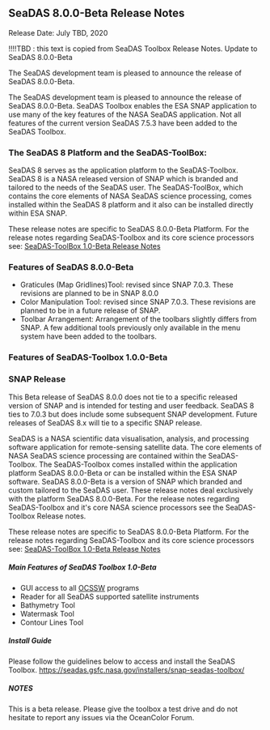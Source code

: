 SeaDAS 8.0.0-Beta Release Notes
--------------------------------

Release Date: July TBD, 2020

!!!!TBD : this text is copied from SeaDAS Toolbox Release Notes.  Update to SeaDAS 8.0.0-Beta

The SeaDAS development team is pleased to announce the release of SeaDAS 8.0.0-Beta.


The SeaDAS development team is pleased to announce the release of SeaDAS 8.0.0-Beta. SeaDAS Toolbox
enables the ESA SNAP application to use many of the key features of the NASA SeaDAS application. Not all
features of the current version SeaDAS 7.5.3 have been added to the SeaDAS Toolbox.



### The SeaDAS 8 Platform and the SeaDAS-ToolBox:
SeaDAS 8 serves as the application platform to the SeaDAS-Toolbox.  SeaDAS 8 is a NASA released version of SNAP
which is branded and tailored to the needs of the SeaDAS user.  The SeaDAS-ToolBox, which contains the core
elements of NASA SeaDAS science processing, comes installed within the SeaDAS 8 platform and it also can be installed
directly within ESA SNAP.

These release notes are specific to SeaDAS 8.0.0-Beta Platform.  For the release notes regarding SeaDAS-Toolbox
and its core science processors see: [SeaDAS-ToolBox 1.0-Beta Release Notes](https://github.com/seadas/seadas-toolbox/blob/master/ReleaseNotes.md)



### Features of SeaDAS 8.0.0-Beta
* Graticules (Map Gridlines)Tool: revised since SNAP 7.0.3.  These revisions are planned to be in SNAP 8.0.0
* Color Manipulation Tool: revised since SNAP 7.0.3.  These revisions are planned to be in a future release of SNAP.
* Toolbar Arrangement: Arrangement of the toolbars slightly differs from SNAP.  A few additional tools previously only available
in the menu system have been added to the toolbars.

### Features of SeaDAS-Toolbox 1.0.0-Beta



### SNAP Release
This Beta release of SeaDAS 8.0.0 does not tie to a specific released version of SNAP and is intended for testing and user feedback.
SeaDAS 8 ties to 7.0.3 but does include some subsequent SNAP development.  Future releases of SeaDAS 8.x will tie to a specific
SNAP release.







SeaDAS is a NASA scientific data visualisation, analysis, and processing software application
for remote-sensing satellite data.  The core elements of NASA SeaDAS science processing are contained
within the SeaDAS-Toolbox.  The SeaDAS-Toolbox comes installed within the application platform
SeaDAS 8.0.0-Beta or can be installed within the ESA SNAP software.  SeaDAS 8.0.0-Beta is a
version of SNAP which branded and custom tailored to the SeaDAS user.  These release notes deal exclusively
with the platform SeaDAS 8.0.0-Beta.  For the release notes regarding SeaDAS-Toolbox and it's core NASA
science processors see the SeaDAS-Toolbox Release notes.











These release notes are specific to SeaDAS 8.0.0-Beta Platform.  For the release notes regarding SeaDAS-Toolbox
and its core science processors see: [SeaDAS-ToolBox 1.0-Beta Release Notes](https://github.com/seadas/seadas-toolbox/blob/master/ReleaseNotes.md)




##### Main Features of SeaDAS Toolbox 1.0-Beta

* GUI access to all [OCSSW](https://oceandata.sci.gsfc.nasa.gov/ocssw/) programs
* Reader for all SeaDAS supported satellite instruments
* Bathymetry Tool
* Watermask Tool
* Contour Lines Tool



##### Install Guide

Please follow the guidelines below to access and install the SeaDAS Toolbox.
https://seadas.gsfc.nasa.gov/installers/snap-seadas-toolbox/


##### NOTES

This is a beta release. Please give the toolbox a test drive and do not hesitate to report any issues via
the OceanColor Forum.

<!-- A comprehensive list of all issues resolved in this version of the SeaDAS Toolbox can be found in our 
[issue tracking system](https://bugs.earthdata.nasa.gov/browse/OBDAACPM-1098?filter=-1)  -->
